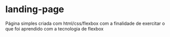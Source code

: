 # landing-page
Página simples criada com html/css/flexbox com a finalidade de exercitar o que foi aprendido com a tecnologia de flexbox
